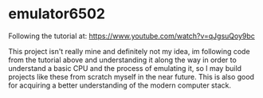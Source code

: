 # emulator6502
Following the tutorial at: https://www.youtube.com/watch?v=qJgsuQoy9bc

This project isn't really mine and definitely not my idea, im following code from the tutorial above and understanding it along the way
in order to understand a basic CPU and the process of emulating it, so I may build projects like these from scratch myself in the near future. This is also good for acquiring a better understanding of the modern computer stack.
